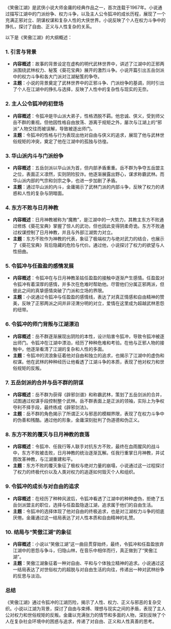 《笑傲江湖》是武侠小说大师金庸的经典作品之一，首次连载于1967年。小说通过描写江湖中的门派纷争、权力斗争，以及主人公令狐冲的成长历程，展现了一个充满正邪对立、阴谋权谋和复杂人性的大侠世界。小说反映了个人在权力斗争中的挣扎，探讨了自由、正义与人性复杂的关系。

以下是《笑傲江湖》的大纲概述：

### 1. **引言与背景**
- **内容概述**：故事的背景设定在虚构的明代武林世界中，讲述了江湖中的正邪两派围绕武林权力、秘笈《葵花宝典》展开的激烈斗争。小说开篇引出五岳剑派中的权力斗争和各大门派对江湖秘笈的争夺。
- **主题**：小说的背景奠定了武林世界中的正邪斗争、门派纷争的基调，同时引出了个人在江湖中的挣扎与选择，反映了人性中的复杂性与现实的无奈。

### 2. **主人公令狐冲的初登场**
- **内容概述**：令狐冲是华山派大弟子，性格洒脱不羁。他忠诚、侠义，受到师父岳不群的重视。但他因性格自由放荡、游离于规矩之外，屡次与江湖上的“邪派”人物交往而被误解，导致被逐出师门。
- **主题**：令狐冲的性格与行为表现出他对自由与侠义的追求，展现了他与武林世俗规矩的冲突，奠定了他在江湖中的孤独与彷徨。

### 3. **华山派内斗与门派纷争**
- **内容概述**：五岳剑派以华山派为首，但内部矛盾重重。岳不群为争夺五岳盟主之位，表面正义凛然，实则阴险狡诈。他逐渐展露出野心，谋求称霸武林。而华山派内部的气宗和剑宗之争，也进一步加剧了矛盾。
- **主题**：通过华山派的内斗，金庸揭示了武林门派的内部斗争，反映了权力的诱惑和人性的复杂与阴暗面。

### 4. **东方不败与日月神教**
- **内容概述**：日月神教被称为“魔教”，是江湖中的一大势力，其教主东方不败通过修炼《葵花宝典》掌握了惊人的武功，但也因此变得阴柔奇诡。东方不败通过权谋控制了日月神教，并且与外部江湖势力对立。
- **主题**：东方不败作为神教的代表，象征了极端权力与绝对武力的结合，也展示了《葵花宝典》背后隐藏的危险与代价。通过他，小说探讨了权力的欲望与人性扭曲。

### 5. **令狐冲与任盈盈的感情发展**
- **内容概述**：令狐冲在与日月神教圣姑任盈盈的接触中逐渐产生感情。任盈盈对令狐冲有着深厚的感情，并多次在危难时帮助他。尽管他们分属正邪两派，但彼此之间的真挚感情突破了门派和立场的界限。
- **主题**：小说通过令狐冲与任盈盈的感情线，表达了对真正情感和自由精神的赞美，反映了正邪两派之间并非泾渭分明的对立，爱情在这里成为超越武林恩怨的纽带。

### 6. **令狐冲的师门背叛与江湖漂泊**
- **内容概述**：岳不群逐渐展现出阴险的本性，设计陷害令狐冲，导致令狐冲被逐出师门。令狐冲在江湖中漂泊，经历了种种危难和考验。在他与正邪人物的接触中，他逐渐看清了江湖的复杂和人性的多面。
- **主题**：令狐冲的流浪象征着他对自由和独立的追求，也揭示了江湖中的虚伪和权谋。他在武林的种种经历让他看透了江湖斗争的本质，表现了他对权力和世俗规矩的反叛。

### 7. **五岳剑派的合并与岳不群的阴谋**
- **内容概述**：岳不群为获得《辟邪剑谱》和称霸武林，策划了五岳剑派的合并，试图通过权谋手段控制整个武林。岳不群表面上是正派的领袖，实际上为争权夺利不择手段，最终练成《辟邪剑法》。
- **主题**：岳不群的角色揭示了所谓正义与邪恶的模糊界限，表现了在权力斗争中的伪善和残酷。通过他的形象，金庸深刻批判了伪道德和伪正义。

### 8. **东方不败的覆灭与日月神教的衰落**
- **内容概述**：令狐冲、任我行等人联手对抗东方不败，最终在血雨腥风的战斗中，东方不败被击败，日月神教的统治逐渐瓦解。任我行重掌日月神教，并试图改革神教，与江湖重建和平。
- **主题**：东方不败的覆灭象征了极权与绝对力量的崩塌，小说通过这一过程探讨了权力的终极代价以及人类对权力的追逐如何毁灭个人和组织。

### 9. **令狐冲的成长与对自由的追求**
- **内容概述**：在经历了种种风波后，令狐冲看透了江湖中的种种虚伪，拒绝了五岳剑派盟主的职位，选择与任盈盈隐退江湖，追求属于他们的自由生活。
- **主题**：令狐冲的选择体现了他对自由的终极追求，也是对江湖权力斗争的彻底厌倦。金庸通过这一结局表达了对人性本质和自由精神的礼赞。

### 10. **结局与“笑傲江湖”的象征**
- **内容概述**：小说以“笑傲江湖”这一曲目贯穿始终，最终，令狐冲和任盈盈放弃江湖中的恩怨与争斗，归隐山林，在音乐中相伴而行，真正做到了“笑傲江湖”。
- **主题**：笑傲江湖象征着一种对自由、平和与个体独立精神的追求。小说通过这一结局表达了对世俗权力的超脱与对自由生活的向往，传递出一种对武林纷争的反思与淡泊。

### **总结**
《笑傲江湖》通过令狐冲的江湖历险，揭示了人性、权力、正义与邪恶的复杂交织。小说以江湖为背景，探讨了自由与束缚、理想与现实之间的矛盾，表现了主人公对权力和世俗规矩的反叛。金庸以充满张力的情节和多面的人物，深刻反映了个人在复杂社会环境中的困惑与追求，传递了对自由、正义和人性真善的思考。